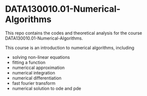 # DATA130010.01-Numerical-Algorithms

This repo contains the codes and theoretical analysis for the course DATA130010.01-Numerical-Algorithms.

This course is an introduction to numerical algorithms, including

- solving non-linear equations
- fitting a function
- numericcal approximation 
- numerical integration
- numerical differentiation
- fast fourier transform
- numerical solution to ode and pde
